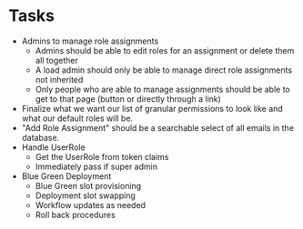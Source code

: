# Tasks

- Admins to manage role assignments
  - Admins should be able to edit roles for an assignment or delete them all
    together
  - A load admin should only be able to manage direct role assignments not
    inherited
  - Only people who are able to manage assignments should be able to get to that
    page (button or directly through a link)
- Finalize what we want our list of granular permissions to look like and what
  our default roles will be.
- "Add Role Assignment" should be a searchable select of all emails in the
  database.
- Handle UserRole
  - Get the UserRole from token claims
  - Immediately pass if super admin
- Blue Green Deployment
  - Blue Green slot provisioning
  - Deployment slot swapping
  - Workflow updates as needed
  - Roll back procedures
